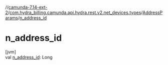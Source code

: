 //[camunda-7.14-ext-2](../../../index.md)/[com.hydra_billing.camunda.api.hydra.rest.v2.net_devices.types](../index.md)/[AddressParams](index.md)/[n_address_id](n_address_id.md)

# n_address_id

[jvm]\
val [n_address_id](n_address_id.md): Long
